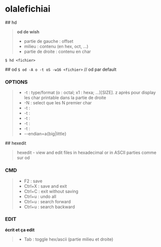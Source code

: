 # olalefichiai

## hd
> **od de wish**
> - partie de gauche : offset
> - milieu : contenu (en hex, oct, ...)
> - partie de droite : contenu en char

`$ hd <fichier>`

## od
`$ od -A o -t oS -w16 <fichier>`    // od par default

### OPTIONS
> - -t : type/format (o : octal; x1 : hexa; ...)[SIZE]. z après pour display les char printable dans la partie de droite
> - -N : select que les N premier char 
> - -t : 
> - -t :  
> - -t : 
> - -t : 
> - -t : 
> - --endian=a{big|little} 

## hexedit
> hexedit - view and edit files in hexadecimal or in ASCII
> parties comme sur od

### CMD
> - F2 : save 
> - Ctrl+X : save and exit  
> - Ctrl+C : exit without saving
> - Ctrl+u : undo all
> - Ctrl+u : search forward
> - Ctrl+u : search backward

### EDIT
**écrit et ça edit**
> - Tab : toggle hex/ascii (partie milieu et droite)
